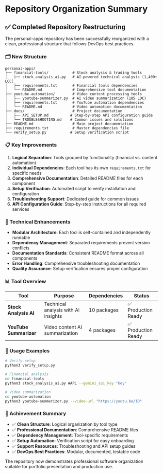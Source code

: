 # Repository Organization Summary

## ✅ Completed Repository Restructuring

The personal-apps repository has been successfully reorganized with a clean, professional structure that follows DevOps best practices.

### 🗂️ New Structure

```
personal-apps/
├── financial-tools/           # Stock analysis & trading tools
│   ├── stock_analysis_ai.py   # AI-powered technical analysis (1,400+ LOC)
│   ├── requirements.txt       # Financial tools dependencies
│   └── README.md              # Comprehensive tool documentation
├── youtube-automation/        # Video content processing tools  
│   ├── youtube-summerizer.py  # AI video summarization (185 LOC)
│   ├── requirements.txt       # YouTube automation dependencies
│   └── README.md              # Video automation documentation
├── docs/                      # Project documentation
│   ├── API_SETUP.md          # Step-by-step API configuration guide
│   └── TROUBLESHOOTING.md    # Common issues and solutions
├── README.md                  # Main project documentation
├── requirements.txt           # Master dependencies file
└── verify_setup.py           # Setup verification script
```

### 📋 Key Improvements

1. **Logical Separation**: Tools grouped by functionality (financial vs. content automation)
2. **Individual Dependencies**: Each tool has its own `requirements.txt` for specific needs
3. **Comprehensive Documentation**: Detailed README files for each component
4. **Setup Verification**: Automated script to verify installation and configuration
5. **Troubleshooting Support**: Dedicated guide for common issues
6. **API Configuration Guide**: Step-by-step instructions for all required services

### 🔧 Technical Enhancements

- **Modular Architecture**: Each tool is self-contained and independently runnable
- **Dependency Management**: Separated requirements prevent version conflicts
- **Documentation Standards**: Consistent README format across all components
- **Error Handling**: Comprehensive troubleshooting documentation
- **Quality Assurance**: Setup verification ensures proper configuration

### 📊 Tool Overview

| Tool | Purpose | Dependencies | Status |
|------|---------|--------------|--------|
| **Stock Analysis AI** | Technical analysis with AI insights | 10 packages | ✅ Production Ready |
| **YouTube Summarizer** | Video content AI summarization | 4 packages | ✅ Production Ready |

### 🚀 Usage Examples

```bash
# Verify setup
python3 verify_setup.py

# Financial analysis
cd financial-tools
python3 stock_analysis_ai.py AAPL --gemini_api_key "key"

# Video summarization  
cd youtube-automation
python3 youtube-summerizer.py --video-url "https://youtu.be/ID"
```

### 🎯 Achievement Summary

- ✅ **Clean Structure**: Logical organization by tool type
- ✅ **Professional Documentation**: Comprehensive README files
- ✅ **Dependency Management**: Tool-specific requirements
- ✅ **Setup Automation**: Verification script for easy onboarding
- ✅ **Support Resources**: Troubleshooting and API setup guides
- ✅ **DevOps Best Practices**: Modular, documented, testable code

The repository now demonstrates professional software organization suitable for portfolio presentation and production use.
